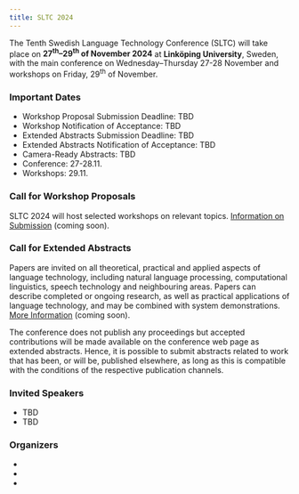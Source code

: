 ```yaml
---
title: SLTC 2024
---
```


The Tenth Swedish Language Technology Conference (SLTC) will take place on **27<sup>th</sup>–29<sup>th</sup> of November 2024** at **Linköping University**, Sweden, with the main conference on Wednesday–Thursday 27-28 November and workshops on Friday, 29<sup>th</sup> of November.

### Important Dates

* Workshop Proposal Submission Deadline: TBD
* Workshop Notification of Acceptance: TBD
* Extended Abstracts Submission Deadline: TBD
* Extended Abstracts Notification of Acceptance: TBD
* Camera-Ready Abstracts: TBD 
* Conference: 27-28.11. 
* Workshops: 29.11. 

### Call for Workshop Proposals

SLTC 2024 will host selected workshops on relevant topics. [Information on Submission](cfw) (coming soon).

### Call for Extended Abstracts

Papers are invited on all theoretical, practical and applied aspects of language technology, including natural language processing, computational linguistics, speech technology and neighbouring areas. Papers can describe completed or ongoing research, as well as practical applications of language technology, and may be combined with system demonstrations. [More Information](cfp) (coming soon).

The conference does not publish any proceedings but accepted contributions will be made available on the conference web page as extended abstracts. Hence, it is possible to submit abstracts related to work that has been, or will be, published elsewhere, as long as this is compatible with the conditions of the respective publication channels.

### Invited Speakers

* TBD
* TBD 

### Organizers 

*
*
*

